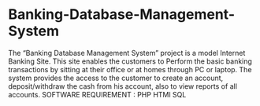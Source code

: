 # Banking-Database-Management-System
The “Banking Database Management System” project is a model Internet Banking Site. This site enables the customers to
Perform the basic banking transactions by sitting at their office or at homes through PC or laptop. The system provides the
access to the customer to create an account, deposit/withdraw the cash from his account, also to view reports of all accounts.
SOFTWARE REQUIREMENT :
PHP
HTMl
SQL


